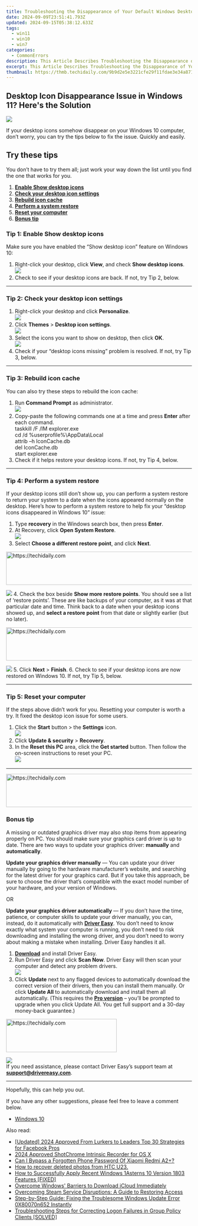 ```yaml
---
title: Troubleshooting the Disappearance of Your Default Windows Desktop
date: 2024-09-09T23:51:41.793Z
updated: 2024-09-15T05:38:12.633Z
tags:
  - win11
  - win10
  - win7
categories:
  - CommonErrors
description: This Article Describes Troubleshooting the Disappearance of Your Default Windows Desktop
excerpt: This Article Describes Troubleshooting the Disappearance of Your Default Windows Desktop
thumbnail: https://thmb.techidaily.com/9b9d2e5e3221cfe29f11fdae3e34a8712951d1bbc94b5d263ea270cbf9e85714.jpg
---
```


## Desktop Icon Disappearance Issue in Windows 11? Here's the Solution

![](https://images.drivereasy.com/wp-content/uploads/2018/11/img_5bf526e8ebcab-1024x552.jpg)

If your desktop icons somehow disappear on your Windows 10 computer, don’t worry, you can try the tips below to fix the issue. Quickly and easily.

## Try these tips

You don’t have to try them all; just work your way down the list until you find the one that works for you.

1. [**Enable Show desktop icons**](#t1)
2. [**Check your desktop icon settings**](#t2)
3. [**Rebuild icon cache**](#t4)
4. [**Perform a system restore**](#t5)
5. [**Reset your computer**](#t6)
6. [**Bonus tip**](#t7)

### Tip 1: Enable Show desktop icons

Make sure you have enabled the “Show desktop icon” feature on Windows 10:

1. Right-click your desktop, click **View**, and check **Show desktop icons**.  
![](https://images.drivereasy.com/wp-content/uploads/2018/11/img_5bf52ca259fe4.jpg)
2. Check to see if your desktop icons are back. If not, try Tip 2, below.

---

### Tip 2: Check your desktop icon settings

1. Right-click your desktop and click **Personalize**.  
![](https://images.drivereasy.com/wp-content/uploads/2018/11/img_5bf531bcea206.jpg)
2. Click **Themes** \> **Desktop icon settings**.  
![](https://images.drivereasy.com/wp-content/uploads/2018/11/img_5bf53220a4552.jpg)
3. Select the icons you want to show on desktop, then click **OK**.  
![](https://images.drivereasy.com/wp-content/uploads/2018/11/img_5bf53279e9206.jpg)
4. Check if your “desktop icons missing” problem is resolved. If not, try Tip 3, below.

---

### Tip 3: Rebuild icon cache

You can also try these steps to rebuild the icon cache:

1. Run **Command Prompt** as administrator.  
![](https://images.drivereasy.com/wp-content/uploads/2018/11/img_5bf53d32cc341.jpg)
2. Copy-paste the following commands one at a time and press **Enter** after each command.  
taskkill /F /IM explorer.exe  
cd /d %userprofile%\AppData\Local  
attrib –h IconCache.db  
del IconCache.db  
start explorer.exe
3. Check if it helps restore your desktop icons. If not, try Tip 4, below.

---

### Tip 4: Perform a system restore

If your desktop icons still don’t show up, you can perform a system restore to return your system to a date when the icons appeared normally on the desktop. Here’s how to perform a system restore to help fix your “desktop icons disappeared in Windows 10” issue:

1. Type **recovery** in the Windows search box, then press **Enter**.
2. At Recovery, click **Open System Restore**.  
![](https://images.drivereasy.com/wp-content/uploads/2018/11/img_5bf53a2728a7e.jpg)
3. Select **Choose a different restore point**, and click **Next**.  

<!-- affiliate ads begin -->
<a href="https://zebaoaffiliateprogram.pxf.io/c/5597632/2137976/21526" target="_top" id="2137976">
  <img src="//a.impactradius-go.com/display-ad/21526-2137976" border="0" alt="https://techidaily.com" width="728" height="90"/>
</a>
<img height="0" width="0" src="https://zebaoaffiliateprogram.pxf.io/i/5597632/2137976/21526" style="position:absolute;visibility:hidden;" border="0" />
<!-- affiliate ads end -->

![](https://images.drivereasy.com/wp-content/uploads/2018/11/img_5bf53a34c35bc.jpg)
4. Check the box beside **Show more restore points**. You should see a list of ‘restore points’. These are like backups of your computer, as it was at that particular date and time. Think back to a date when your desktop icons showed up, and **select a restore point** from that date or slightly earlier (but no later).  

<!-- affiliate ads begin -->
<a href="https://unicoeye.pxf.io/c/5597632/2134218/18498" target="_top" id="2134218">
  <img src="//a.impactradius-go.com/display-ad/18498-2134218" border="0" alt="https://techidaily.com" width="728" height="90"/>
</a>
<img height="0" width="0" src="https://unicoeye.pxf.io/i/5597632/2134218/18498" style="position:absolute;visibility:hidden;" border="0" />
<!-- affiliate ads end -->

![](https://images.drivereasy.com/wp-content/uploads/2018/11/img_5bf53a4d84f3c.jpg)
5. Click **Next** \> **Finish**.
6. Check to see if your desktop icons are now restored on Windows 10\. If not, try Tip 5, below.

---

### Tip 5: Reset your computer

If the steps above didn’t work for you. Resetting your computer is worth a try. It fixed the desktop icon issue for some users.

1. Click the **Start** button > the **Settings** icon.  
![](https://images.drivereasy.com/wp-content/uploads/2018/11/img_5bf53b790f639.jpg)
2. Click **Update & security** \> **Recovery**.
3. In the **Reset this PC** area, click the **Get started** button. Then follow the on-screen instructions to reset your PC.  
![](https://images.drivereasy.com/wp-content/uploads/2018/11/img_5bf53b9dab56d.jpg)

---

<!-- affiliate ads begin -->
<a href="https://appsumo.8odi.net/c/5597632/2137395/7443" target="_top" id="2137395">
  <img src="//a.impactradius-go.com/display-ad/7443-2137395" border="0" alt="https://techidaily.com" width="728" height="90"/>
</a>
<img height="0" width="0" src="https://appsumo.8odi.net/i/5597632/2137395/7443" style="position:absolute;visibility:hidden;" border="0" />
<!-- affiliate ads end -->

### Bonus tip

A missing or outdated graphics driver may also stop items from appearing properly on PC. You should make sure your graphics card driver is up to date. There are two ways to update your graphics driver: **manually** and **automatically**.

**Update your graphics driver manually** — You can update your driver manually by going to the hardware manufacturer’s website, and searching for the latest driver for your graphics card. But if you take this approach, be sure to choose the driver that’s compatible with the exact model number of your hardware, and your version of Windows.

OR

**Update your graphics driver automatically** — If you don’t have the time, patience, or computer skills to update your driver manually, you can, instead, do it automatically with **[Driver Easy](https://tools.techidaily.com/drivereasy/download/)**. You don’t need to know exactly what system your computer is running, you don’t need to risk downloading and installing the wrong driver, and you don’t need to worry about making a mistake when installing. Driver Easy handles it all.

1. **[Download](https://tools.techidaily.com/drivereasy/download/)** and install Driver Easy.
2. Run Driver Easy and click **Scan Now**. Driver Easy will then scan your computer and detect any problem drivers.  
![](https://www.drivereasy.com/wp-content/uploads/2017/03/Driver-Easy-Scan-Needed.jpg)
3. Click **Update** next to any flagged devices to automatically download the correct version of their drivers, then you can install them manually. Or click **Update All** to automatically download and install them all automatically. (This requires the **[Pro version](https://tools.techidaily.com/drivereasy/download/)** – you’ll be prompted to upgrade when you click Update All. You get full support and a 30-day money-back guarantee.)  

<!-- affiliate ads begin -->
<a href="https://aligracehair.sjv.io/c/5597632/2135400/19272" target="_top" id="2135400">
  <img src="//a.impactradius-go.com/display-ad/19272-2135400" border="0" alt="https://techidaily.com" width="300" height="90"/>
</a>
<img height="0" width="0" src="https://aligracehair.sjv.io/i/5597632/2135400/19272" style="position:absolute;visibility:hidden;" border="0" />
<!-- affiliate ads end -->

![](https://www.drivereasy.com/wp-content/uploads/2022/02/de-update-all-rtx-3080.jpg)  
If you need assistance, please contact Driver Easy’s support team at **<support@drivereasy.com>**.

---

Hopefully, this can help you out.

If you have any other suggestions, please feel free to leave a comment below.

* [Windows 10](https://tools.techidaily.com/drivereasy/download/)

<ins class="adsbygoogle"
     style="display:block"
     data-ad-format="autorelaxed"
     data-ad-client="ca-pub-7571918770474297"
     data-ad-slot="1223367746"></ins>

<ins class="adsbygoogle"
     style="display:block"
     data-ad-client="ca-pub-7571918770474297"
     data-ad-slot="8358498916"
     data-ad-format="auto"
     data-full-width-responsive="true"></ins>

<span class="atpl-alsoreadstyle">Also read:</span>
<div><ul>
<li><a href="https://facebook-videos.techidaily.com/updated-2024-approved-from-lurkers-to-leaders-top-30-strategies-for-facebook-pros/"><u>[Updated] 2024 Approved From Lurkers to Leaders Top 30 Strategies for Facebook Pros</u></a></li>
<li><a href="https://screen-sharing-recording.techidaily.com/2024-approved-shotchrome-intrinsic-recorder-for-os-x/"><u>2024 Approved ShotChrome Intrinsic Recorder for OS X</u></a></li>
<li><a href="https://unlock-android.techidaily.com/can-i-bypass-a-forgotten-phone-password-of-xiaomi-redmi-a2plus-by-drfone-android/"><u>Can I Bypass a Forgotten Phone Password Of Xiaomi Redmi A2+?</u></a></li>
<li><a href="https://blog-min.techidaily.com/how-to-recover-deleted-photos-from-htc-u23-by-fonelab-android-recover-photos/"><u>How to recover deleted photos from HTC U23.</u></a></li>
<li><a href="https://common-error.techidaily.com/how-to-successfully-apply-recent-windows-1asterns-10-version-1803-features-fixed/"><u>How to Successfully Apply Recent Windows 1Asterns 10 Version 1803 Features [FIXED]</u></a></li>
<li><a href="https://win11-tips.techidaily.com/overcome-windows-barriers-to-download-icloud-immediately/"><u>Overcome Windows' Barriers to Download iCloud Immediately</u></a></li>
<li><a href="https://common-error.techidaily.com/overcoming-steam-service-disruptions-a-guide-to-restoring-access/"><u>Overcoming Steam Service Disruptions: A Guide to Restoring Access</u></a></li>
<li><a href="https://common-error.techidaily.com/step-by-step-guide-fixing-the-troublesome-windows-update-error-0x80070n652-instantly/"><u>Step-by-Step Guide: Fixing the Troublesome Windows Update Error 0X80070n652 Instantly</u></a></li>
<li><a href="https://common-error.techidaily.com/troubleshooting-steps-for-correcting-logon-failures-in-group-policy-clients-solved/"><u>Troubleshooting Steps for Correcting Logon Failures in Group Policy Clients [SOLVED]</u></a></li>
</ul></div>

